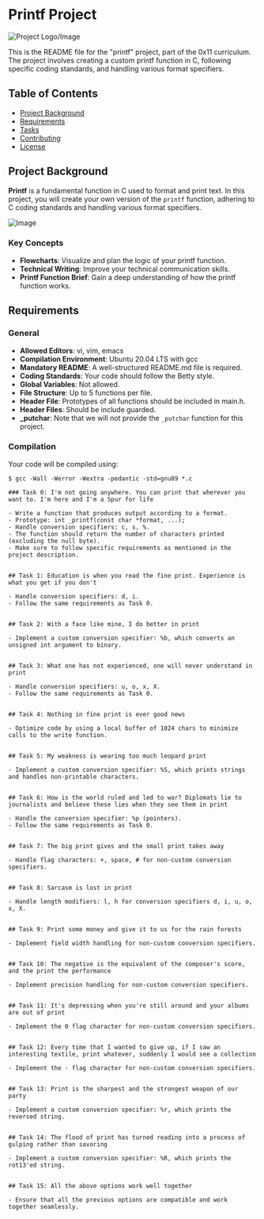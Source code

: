 # Printf Project

![Project Logo/Image](image_url_here)

This is the README file for the "printf" project, part of the 0x11 curriculum. The project involves creating a custom printf function in C, following specific coding standards, and handling various format specifiers.

## Table of Contents

- [Project Background](#project-background)
- [Requirements](#requirements)
- [Tasks](#tasks)
- [Contributing](#contributing)
- [License](#license)

## Project Background

**Printf** is a fundamental function in C used to format and print text. In this project, you will create your own version of the `printf` function, adhering to C coding standards and handling various format specifiers.

![Image](image_url_here)

### Key Concepts

- **Flowcharts**: Visualize and plan the logic of your printf function.
- **Technical Writing**: Improve your technical communication skills.
- **Printf Function Brief**: Gain a deep understanding of how the printf function works.

## Requirements

### General

- **Allowed Editors**: vi, vim, emacs
- **Compilation Environment**: Ubuntu 20.04 LTS with gcc
- **Mandatory README**: A well-structured README.md file is required.
- **Coding Standards**: Your code should follow the Betty style.
- **Global Variables**: Not allowed.
- **File Structure**: Up to 5 functions per file.
- **Header File**: Prototypes of all functions should be included in main.h.
- **Header Files**: Should be include guarded.
- **_putchar**: Note that we will not provide the `_putchar` function for this project.

### Compilation

Your code will be compiled using:

```shell
$ gcc -Wall -Werror -Wextra -pedantic -std=gnu89 *.c

### Task 0: I'm not going anywhere. You can print that wherever you want to. I'm here and I'm a Spur for life

- Write a function that produces output according to a format.
- Prototype: int _printf(const char *format, ...);
- Handle conversion specifiers: c, s, %.
- The function should return the number of characters printed (excluding the null byte).
- Make sure to follow specific requirements as mentioned in the project description.


## Task 1: Education is when you read the fine print. Experience is what you get if you don't

- Handle conversion specifiers: d, i.
- Follow the same requirements as Task 0.


## Task 2: With a face like mine, I do better in print

- Implement a custom conversion specifier: %b, which converts an unsigned int argument to binary.


## Task 3: What one has not experienced, one will never understand in print

- Handle conversion specifiers: u, o, x, X.
- Follow the same requirements as Task 0.


## Task 4: Nothing in fine print is ever good news

- Optimize code by using a local buffer of 1024 chars to minimize calls to the write function.


## Task 5: My weakness is wearing too much leopard print

- Implement a custom conversion specifier: %S, which prints strings and handles non-printable characters.


## Task 6: How is the world ruled and led to war? Diplomats lie to journalists and believe these lies when they see them in print

- Handle the conversion specifier: %p (pointers).
- Follow the same requirements as Task 0.


## Task 7: The big print gives and the small print takes away

- Handle flag characters: +, space, # for non-custom conversion specifiers.


## Task 8: Sarcasm is lost in print

- Handle length modifiers: l, h for conversion specifiers d, i, u, o, x, X.


## Task 9: Print some money and give it to us for the rain forests

- Implement field width handling for non-custom conversion specifiers.


## Task 10: The negative is the equivalent of the composer's score, and the print the performance

- Implement precision handling for non-custom conversion specifiers.


## Task 11: It's depressing when you're still around and your albums are out of print

- Implement the 0 flag character for non-custom conversion specifiers.


## Task 12: Every time that I wanted to give up, if I saw an interesting textile, print whatever, suddenly I would see a collection

- Implement the - flag character for non-custom conversion specifiers.


## Task 13: Print is the sharpest and the strongest weapon of our party

- Implement a custom conversion specifier: %r, which prints the reversed string.


## Task 14: The flood of print has turned reading into a process of gulping rather than savoring

- Implement a custom conversion specifier: %R, which prints the rot13'ed string.


## Task 15: All the above options work well together

- Ensure that all the previous options are compatible and work together seamlessly.


